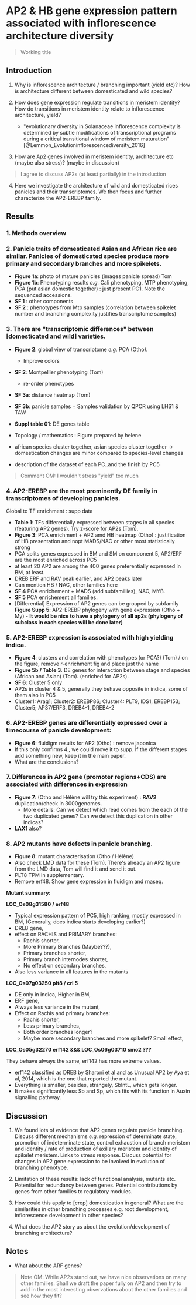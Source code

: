 
# AP2 & HB gene expression pattern associated with inflorescence architecture diversity
> Working title

## Introduction

1. Why is inflorescence architecture / branching important (yield etc)? How is architecture different between domesticated and wild species?

2. How does gene expression regulate transitions in meristem identity? How do transitions in meristem identity relate to inflorescence architecture, yield?
    - "evolutionary diversity in Solanaceae inflorescence complexity is determined by subtle modifications of transcriptional programs during a critical transitional window of meristem maturation" [@Lemmon_Evolutioninflorescencediversity_2016]

3. How are Ap2 genes involved in meristem identity, architecture etc (maybe also stress)? (maybe in discussion)

> I agree to discuss AP2s (at least partially) in the introduction

4. Here we investigate the architecture of wild and domesticated rices panicles and their transcriptomes. We then focus and further characterize the AP2-EREBP family.

## Results

### 1. Methods overview

### 2. Panicle traits of domesticated Asian and African rice are similar. Panicles of domesticated species produce more primary and secondary branches and more spikelets.
- **Figure 1a**: photo of mature panicles (images panicle spread) Tom
- **Figure 1b**: Phenotyping results *e.g.* Cali phenotyping, MTP phenotyping, PCA (put asian domestic together) : just present PC1. Note the sequenced accessions.
- **SF 1** : other components
- **SF 2** : phenotypes from Mtp samples (correlation between spikelet number and branching complexity justifies transcriptome samples)

### 3. There are "transcriptomic differences" between [domesticated and wild] varieties.
- **Figure 2**: global view of transcriptome *e.g.* PCA (Otho).
    - Improve colors
- **SF 2**: Montpellier phenotyping (Tom)
    + re-order phenotypes
- **SF 3a**: distance heatmap (Tom)
- **SF 3b**: panicle samples + Samples validation by QPCR using LHS1 & TAW
- **Suppl table 01**: DE genes table
- Topology / mathematics : Figure prepared by helene

- african species cluster together, asian species cluster together -> domestication changes are minor compared to species-level changes
- description of the dataset of each PC..and the finish by PC5

> Comment OM: I wouldn't stress "yield" too much

### 4. AP2-EREBP are the most prominently DE family in transcriptomes of developing panicles.

Global to TF enrichment : supp data

- **Table 1**: TFs differentially expressed between stages in all species (featuring AP2 genes). Try z-score for AP2s (Tom).
- **Figure 3**: PCA enrichment + AP2 amd HB heatmap (Otho) : justification of HB presentation and nopt MADS/NAC or other most statistically strong
- PCA splits genes expressed in BM and SM on component 5, AP2/ERF are the most enriched across PC5
- at least 20 AP2 are among the 400 genes preferentially expressed in BM, at least.
- DREB ERF and RAV peak earlier, and AP2 peaks later
- Can mention HB / NAC, other families here
- **SF 4** PCA enrichement + MADS (add subfamillies), NAC, MYB.
- **SF 5** PCA enrichement all families.
- [Differential] Expression of AP2 genes can be grouped by subfamily **Figure Supp  5**: AP2-EREBP phylogeny with gene expression (Otho + My) - **It would be nice to have a phylogeny of all ap2s (phylogeny of subclass in each species will be done later)**

### 5. AP2-EREBP expression is associated with high yielding indica.
- **Figure 4**: clusters and correlation with phenotypes (or PCA?) (Tom) / on the figure, remove r-enrichment fig and place just the name
- **Figure 5b / Table 3**. DE genes for interaction between stage and species (African and Asian) (Tom). (enriched for AP2s).
- **SF 6**: Cluster 5 only
- AP2s in cluster 4 & 5, generally they behave opposite in indica, some of them also in PC5
- Cluster1: Arag1; Cluster2: EREBP86; Cluster4: PLT9, IDS1, EREBP153; Cluster5; AP37/ERF3, DREB4-1, DREB4-2

### 6. AP2-EREBP genes are differentially expressed over a timecourse of panicle development:
- **Figure 6**: fluidigm results for AP2 (Otho) : remove japonica
- If this only confirms 4., we could move it to supp. If the different stages add something new, keep it in the main paper.
- What are the conclusions?

### 7. Differences in AP2 gene (promoter regions+CDS) are associated with differences in expression
- **Figure 7**: (Otho and Hélène will try this experiment) : **RAV2** duplication/check in 3000genomes.
  - More details: Can we detect which read comes from the each of the two duplicated genes? Can we detect this duplication in other indicas?
- **LAX1** also?

### 8. AP2 mutants have defects in panicle branching.
- **Figure 8**: mutant characterisation (Otho / Hélène)
- Also check LMD data for these (Tom). There's already an AP2 figure from the LMD data, Tom will find it and send it out.
- PLT8 TPM in supplementary.
- Remove erf48. Show gene expression in fluidigm and rnaseq.

**Mutant summary:**

**LOC_Os08g31580 / erf48**

- Typical expression pattern of PC5, high ranking, mostly expressed in BM, (Generally, does indica starts developing earlier?)
- DREB gene,
- effect on RACHIS and PRIMARY branches:
    - Rachis shorter,
    - More Primary Branches (Maybe???),
    - Primary branches shorter,
    - Primary branch internodes shorter,
    - No effect on secondary branches,
- Also less variance in all features in the mutants

**LOC_Os07g03250 plt8 / crl 5**

- DE only in indica, Higher in BM,
- ERF gene,
- Always less variance in the mutant,
- Effect on Rachis and primary branches:
    - Rachis shorter,
    - Less primary branches,
    - Both order branches longer?
    - Maybe more secondary branches and more spikelet? Small effect,

**LOC_Os05g32270 erf142 &&& LOC_Os06g03710 smo2 ???**

They behave always the same, erf142 has more extreme values.

- erf142 classified as DREB by Sharoni et al and as Unusual AP2 by Aya et al, 2014, which is the one that reported the mutant.
- Everything is smaller, besides, strangely, SbIntL, which gets longer.
-  It makes significantly less Sb and Sp, which fits with its function in Auxin signalling pathway.

## Discussion

1. We found lots of evidence that AP2 genes regulate panicle branching. Discuss different mechanisms *e.g.* repression of determinate state, promotion of indeterminate state, control exhaustion of branch meristem and identity / rate of production of axillary meristem and identity of spikelet meristem. Links to stress response. Discuss potential for changes in AP2 gene expression to be involved in evolution of branching phenotype.

2. Limitation of these results: lack of functional analysis, mutants etc. Potential for redundancy between genes. Potential contributions by genes from other families to regulatory modules.

3. How could this apply to [crop] domestication in general? What are the similarities in other branching processes e.g. root development, inflorescence development in other species?

4. What does the AP2 story us about the evolution/development of branching architecture?

## Notes

- What about the ARF genes?

> Note OM: While AP2s stand out, we have nice observations on many other families. Shall we draft the paper fully on AP2 and then try to add in the most interesting observations about the other families and see how they fit?
